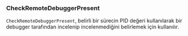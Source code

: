 ### CheckRemoteDebuggerPresent

`CheckRemoteDebuggerPresent`, belirli bir sürecin PID değeri kullanılarak bir debugger tarafından incelenip incelenmediğini belirlemek için kullanılır.
